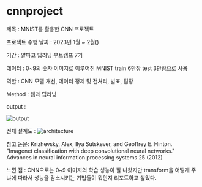 # cnnproject
제목 : MNIST를 활용한 CNN 프로젝트 

프로젝트 수행 날짜 : 2023년 1월 ~ 2월()

기간 : 알파코 딥러닝 부트캠프 7기

데이터 : 0~9의 숫자 이미지로 이루어진 MNIST train 6만장 test 3만장으로 사용

역할 : CNN 모델 개선, 데이터 정제 및 전처리, 발표, 팀장

Method : 웹과 딥러닝

output :

![output](https://github.com/somin0214/cnnproject/assets/151808855/b1407b07-9f66-47b9-8ff0-772f2eea23b7)

전체 설계도 :
![architecture](https://github.com/somin0214/cnnproject/assets/151808855/046f6667-b8c9-47cf-8925-749ec7332e1a)

참고 논문: Krizhevsky, Alex, Ilya Sutskever, and Geoffrey E. Hinton. "Imagenet classification with deep convolutional neural networks." Advances in neural information processing systems 25 (2012)

느낀 점 : CNN으로는 0~9 이미지의 학습 성능이 잘 나왔지만 transform을 어떻게 주냐에 따라서 성능을 감소시키는 기법들이 뭐인지 리포트하고 싶었다.
